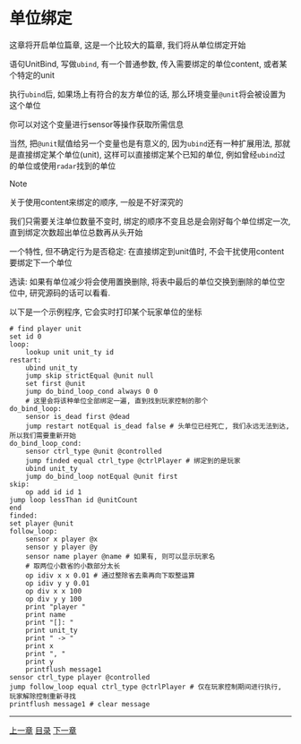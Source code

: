 # 单位绑定
这章将开启单位篇章, 这是一个比较大的篇章, 我们将从单位绑定开始

语句UnitBind, 写做`ubind`, 有一个普通参数, 传入需要绑定的单位content, 或者某个特定的unit

执行`ubind`后, 如果场上有符合的友方单位的话, 那么环境变量`@unit`将会被设置为这个单位

你可以对这个变量进行sensor等操作获取所需信息

当然, 把`@unit`赋值给另一个变量也是有意义的,
因为`ubind`还有一种扩展用法, 那就是直接绑定某个单位(unit),
这样可以直接绑定某个已知的单位, 例如曾经`ubind`过的单位或使用`radar`找到的单位

> [!NOTE]
> 关于使用content来绑定的顺序, 一般是不好深究的
>
> 我们只需要关注单位数量不变时,
> 绑定的顺序不变且总是会刚好每个单位绑定一次, 直到绑定次数超出单位总数再从头开始
>
> 一个特性, 但不确定行为是否稳定:
> 在直接绑定到unit值时, 不会干扰使用content要绑定下一个单位

选读: 如果有单位减少将会使用置换删除, 将表中最后的单位交换到删除的单位空位中,
研究源码的话可以看看.

以下是一个示例程序, 它会实时打印某个玩家单位的坐标

```gas
# find player unit
set id 0
loop:
    lookup unit unit_ty id
restart:
    ubind unit_ty
    jump skip strictEqual @unit null
    set first @unit
    jump do_bind_loop_cond always 0 0
    # 这里会将该种单位全部绑定一遍, 直到找到玩家控制的那个
do_bind_loop:
    sensor is_dead first @dead
    jump restart notEqual is_dead false # 头单位已经死亡, 我们永远无法到达, 所以我们需要重新开始
do_bind_loop_cond:
    sensor ctrl_type @unit @controlled
    jump finded equal ctrl_type @ctrlPlayer # 绑定到的是玩家
    ubind unit_ty
    jump do_bind_loop notEqual @unit first
skip:
    op add id id 1
jump loop lessThan id @unitCount
end
finded:
set player @unit
follow_loop:
    sensor x player @x
    sensor y player @y
    sensor name player @name # 如果有, 则可以显示玩家名
    # 取两位小数省的小数部分太长
    op idiv x x 0.01 # 通过整除省去乘再向下取整运算
    op idiv y y 0.01
    op div x x 100
    op div y y 100
    print "player "
    print name
    print "[]: "
    print unit_ty
    print " -> "
    print x
    print ", "
    print y
    printflush message1
sensor ctrl_type player @controlled
jump follow_loop equal ctrl_type @ctrlPlayer # 仅在玩家控制期间进行执行, 玩家解除控制重新寻找
printflush message1 # clear message
```


---
[上一章](./15-radar.md)
[目录](./README.md)
[下一章](./17-unit-control.md)
